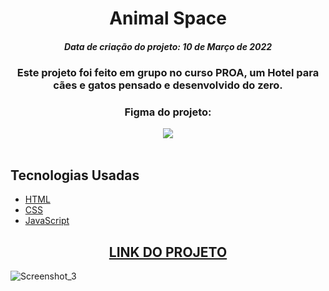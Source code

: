 <h1 align="center">
  Animal Space
</h1>
<h5 align="center">Data de criação do projeto: 10 de Março de 2022</h5>

<h3 align="center">   
  Este projeto foi feito em grupo no curso PROA, um Hotel para cães e gatos pensado e desenvolvido do zero. 
</h3>

<div align="center">
  <h3>Figma do projeto:</h3>  
  <a href = "https://www.figma.com/file/SlkB762ZowBEVa7e4U0Slu/Hotel-Para-C%C3%A3es-e-Gatos"><img src="https://img.shields.io/badge/figma-%23F24E1E.svg?style=for-the-badge&logo=figma&logoColor=white" target="_blank"></a>
</div>

<br />

## Tecnologias Usadas

- [HTML](https://developer.mozilla.org/pt-BR/docs/Web/HTML)
- [CSS](https://developer.mozilla.org/pt-BR/docs/Web/CSS)
- [JavaScript](https://developer.mozilla.org/pt-BR/docs/Web/JavaScript)

<div align="center">
  <h2><a href="https://animal-space.vercel.app/">LINK DO PROJETO</a></h2>
</div>

![Screenshot_3](https://user-images.githubusercontent.com/68878579/163184195-b15e2840-c9b5-4765-9450-87bfb9cc7240.png)
